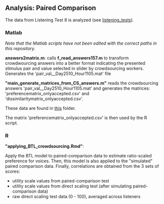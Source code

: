 ## Analysis: Paired Comparison

The data from Listening Test 8 is analyzed (see [listening_tests](https://github.com/laufergall/Subjective_Speaker_Characteristics/tree/master/doc/listening_tests)).



### Matlab

*Note that the Matlab scripts have not been edited with the correct paths in this repository.*

**answers2matrix.m**: calls **f_read_answers157.m** to transform crowdwourcing answers into a better format indicating the presented stimulus pair and value selected in slider by crowdsourcing workers. Generates the 'pair_val__Day2510_Hour1105.mat' file

**"main_generate_matrices_from_CS_answers.m"** reads the crowdsourcing answers 'pair_val__Day2510_Hour1105.mat' and generates the matrices: 'preferencematrix_onlyaccepted.csv' and 'dissimilaritymatrix_onlyaccepted.csv'.

These data are found in [this](https://github.com/laufergall/Subjective_Speaker_Characteristics/tree/master/data/subjective_ratings/data_listeningtest8) folder.

The matrix 'preferencematrix_onlyaccepted.csv' is then used by the R script.



### R

**"applying_BTL_crowdsourcing.Rmd"**: 





Apply the BTL model to paired-comparison data to estimate ratio-scaled preference for voices. Then, this model is also applied to the "simulated" paired comparison data. Finally, correlations are obtained from the 3 sets of scores: 

* utility scale values from paired-comparison test
* utility scale values from direct scaling test (after simulating paired-comparison data)
* raw direct scaling test data (0 - 100), averaged across listeners



